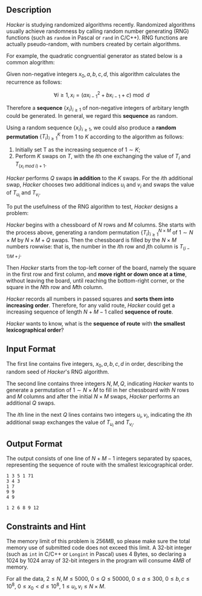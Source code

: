 ## Description

*Hacker* is studying randomized algorithms recently. Randomized algorithms usually achieve randomness by calling random number generating (RNG) functions (such as `random` in Pascal or `rand` in C/C++). RNG functions are actually pseudo-random, with numbers created by certain algorithms.

For example, the quadratic congruential generator as stated below is a common alogrithm:

Given non-negative integers $x_0,a,b,c,d$, this algorithm calculates the recurrence as follows:

$$\forall i \geq 1, x_i = ( ax_{i-1}^2+bx_{i-1}+c ) \bmod d$$

Therefore a **sequence** $\{x_i\}_{i \geq 1}$ of non-negative integers of arbitary length could be generated. In general, we regard this **sequence** as random.

Using a random sequence $\{x_i\}_{i \geq 1}$, we could also produce a **random permutation** $\{T_i\}_{i \geq 1}^K$ from $1$ to $K$ according to the algorithm as follows:

1. Initially set T as the increasing sequence of $1 \sim K$;
2. Perform $K$ swaps on $T$, with the $i$th one exchanging the value of $T_i$ and $T_{(x_i \ mod \ i)+1}$.

*Hacker* performs $Q$ swaps **in addition** to the $K$ swaps. For the $i$th additional swap, *Hacker* chooses two additional indices $u_i$ and $v_i$ and swaps the value of $T_{u_i}$ and $T_{v_i}$.

To put the usefulness of the RNG algorithm to test, *Hacker* designs a problem:

*Hacker* begins with a chessboard of $N$ rows and $M$ columns. She starts with the process above, generating a random permutation $\{T_i\}_{i \geq 1}^{N \times M}$ of $1 \sim N \times M$ by $N \times M + Q$ swaps. Then the chessboard is filled by the $N \times M$ numbers rowwise: that is, the number in the $i$th row and $j$th column is $T_{(i-1)M+j}$.

Then *Hacker* starts from the top-left corner of the board, namely the square in the first row and first column, and **move right or down once at a time**, without leaving the board, until reaching the bottom-right corner, or the square in the $N$th row and $M$th column.

*Hacker* records all numbers in passed squares and **sorts them into increasing order**. Therefore, for any valid route, *Hacker* could get a increasing sequence of length $N+M-1$ called **sequence of route**.

*Hacker* wants to know, what is the **sequence of route** with **the smallest lexicographical order**?


## Input Format

The first line contains five integers, $x_0,a,b,c,d$ in order, describing the random seed of *Hacker*'s RNG algorithm.

The second line contains three integers $N,M,Q$, indicating *Hacker* wants to generate a permutation of $1 \sim N \times M$ to fill in her chessboard with $N$ rows and $M$ columns and after the initial $N \times M$ swaps, *Hacker* performs an additional $Q$ swaps.

The $i$th line in the next $Q$ lines contains two integers $u_i,v_i$, indicating the $i$th additional swap exchanges the value of $T_{u_i}$ and $T_{v_i}$.

## Output Format

The output consists of one line of $N+M-1$ integers separated by spaces, representing the sequence of route with the smallest lexicographical order.

```input1
1 3 5 1 71
3 4 3
1 7
9 9
4 9
```
```output1
1 2 6 8 9 12
```

## Constraints and Hint

The memory limit of this problem is $256 MB$, so please make sure the total memory use of submitted code does not exceed this limit. A $32$-bit integer (such as `int` in C/C++ or `Longint` in Pascal) uses $4$ Bytes, so declaring a $1024$ by $1024$ array of $32$-bit integers in the program will consume $4 MB$ of memory.

For all the data, $2 \leq N,M \leq 5000$, $0 \leq Q \leq 50000$, $0 \leq a \leq 300$, $0 \leq b,c \leq 10^8$, $0 \leq x_0 < d \leq 10^8$, $1 \leq u_i,v_i \leq N \times M$.
